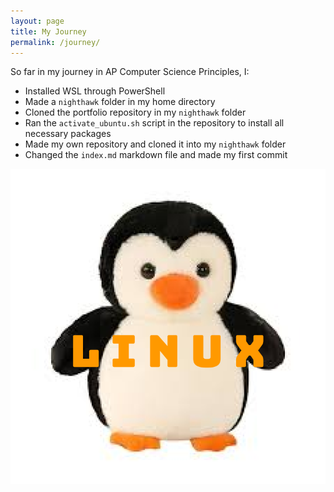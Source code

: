 ```yaml
---
layout: page
title: My Journey
permalink: /journey/
---
```


So far in my journey in AP Computer Science Principles, I:

- Installed WSL through PowerShell
- Made a `nighthawk` folder in my home directory
- Cloned the portfolio repository in my `nighthawk` folder
- Ran the `activate_ubuntu.sh` script in the repository to install all necessary packages
- Made my own repository and cloned it into my `nighthawk` folder
- Changed the `index.md` markdown file and made my first commit

<img src="../images/linux.png">
